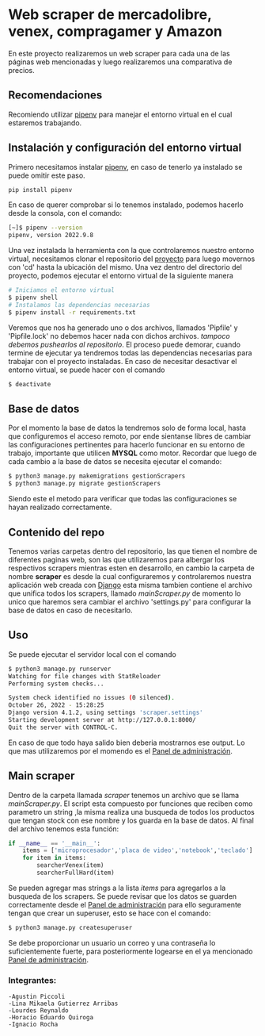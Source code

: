 # Web scraper de mercadolibre, venex, compragamer y Amazon
En este proyecto realizaremos un web scraper para cada una de las páginas web mencionadas y luego realizaremos una comparativa de precios.
## Recomendaciones
Recomiendo utilizar [pipenv](https://pipenv.pypa.io/en/latest/) para manejar el entorno virtual en el cual estaremos trabajando.
## Instalación y configuración del entorno virtual
Primero necesitamos instalar [pipenv](https://pipenv.pypa.io/en/latest/), en caso de tenerlo ya instalado se puede omitir este paso.
```bash
pip install pipenv
```
En caso de querer comprobar si lo tenemos instalado, podemos hacerlo desde la consola, con el comando:
```bash
[~]$ pipenv --version
pipenv, version 2022.9.8
```
Una vez instalada la herramienta con la que controlaremos nuestro entorno virtual, necesitamos clonar el repositorio del [proyecto](https://github.com/ispc-programador2022/GPQRR5.git) para luego movernos con 'cd' hasta la ubicación del mismo. Una vez dentro del directorio del proyecto, podemos ejecutar el entorno virtual de la siguiente manera
```bash
# Iniciamos el entorno virtual
$ pipenv shell
# Instalamos las dependencias necesarias
$ pipenv install -r requirements.txt
```
Veremos que nos ha generado uno o dos archivos, llamados 'Pipfile' y 'Pipfile.lock' no debemos hacer nada con dichos archivos. *tampoco debemos pushearlos al repositorio*.
El proceso puede demorar, cuando termine de ejecutar ya tendremos todas las dependencias necesarias para trabajar con el proyecto instaladas.
En caso de necesitar desactivar el entorno virtual, se puede hacer con el comando
```bash
$ deactivate
```
## Base de datos
Por el momento la base de datos la tendremos solo de forma local, hasta que configuremos el acceso remoto, por ende sientanse libres de cambiar las configuraciones pertinentes para hacerlo funcionar en su entorno de trabajo, importante que utilicen **MYSQL** como motor.
Recordar que luego de cada cambio a la base de datos se necesita ejecutar el comando:
```bash
$ python3 manage.py makemigrations gestionScrapers
$ python3 manage.py migrate gestionScrapers
```
Siendo este el metodo para verificar que todas las configuraciones se hayan realizado correctamente.
## Contenido del repo
Tenemos varias carpetas dentro del repositorio, las que tienen el nombre de diferentes paginas web, son las que utilizaremos para albergar los respectivos scrapers mientras esten en desarrollo, en cambio la carpeta de nombre **scraper** es desde la cual configuraremos y controlaremos nuestra aplicación web creada con [Django](https://docs.djangoproject.com/en/4.1/) esta misma tambien contiene el archivo que unifica todos los scrapers, llamado *mainScraper.py* de momento lo unico que haremos sera cambiar el archivo 'settings.py' para configurar la base de datos en caso de necesitarlo.
## Uso
Se puede ejecutar el servidor local con el comando
```bash
$ python3 manage.py runserver
Watching for file changes with StatReloader
Performing system checks...

System check identified no issues (0 silenced).
October 26, 2022 - 15:28:25
Django version 4.1.2, using settings 'scraper.settings'
Starting development server at http://127.0.0.1:8000/
Quit the server with CONTROL-C.
```
En caso de que todo haya salido bien deberia mostrarnos ese output. Lo que mas utilizaremos por el momendo es el [Panel de administración](http://127.0.0.1:8000/admin).
## Main scraper
Dentro de la carpeta llamada *scraper* tenemos un archivo que se llama *mainScraper.py*. El script esta compuesto por funciones que reciben como parametro un string ,la misma realiza una busqueda de todos los productos que tengan stock con ese nombre y los guarda en la base de datos.
Al final del archivo tenemos esta función:
```python
if __name__ == '__main__':
    items = ['microprocesador','placa de video','notebook','teclado']
    for item in items:
        searcherVenex(item)
        searcherFullHard(item)
```
Se pueden agregar mas strings a la lista *items* para agregarlos a la busqueda de los scrapers.
Se puede revisar que los datos se guarden correctamente desde el [Panel de administración](http://127.0.0.1:8000/admin) para ello seguramente tengan que crear un superuser, esto se hace con el comando:
```bash
$ python3 manage.py createsuperuser
``` 
Se debe proporcionar un usuario un correo y una contraseña lo suficientemente fuerte, para posteriormente logearse en el ya mencionado [Panel de administración](http://127.0.0.1:8000/admin).
### Integrantes:
    -Agustin Piccoli
    -Lina Mikaela Gutierrez Arribas
    -Lourdes Reynaldo
    -Horacio Eduardo Quiroga
    -Ignacio Rocha